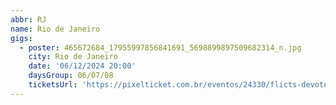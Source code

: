 ```yaml
---
abbr: RJ
name: Rio de Janeiro
gigs:
  - poster: 465672684_17955997856841691_5698899897509682314_n.jpg
    city: Rio de Janeiro
    date: '06/12/2024 20:00'
    daysGroup: 06/07/08
    ticketsUrl: 'https://pixelticket.com.br/eventos/24330/flicts-devotos-os-insociaveis'
---
```


